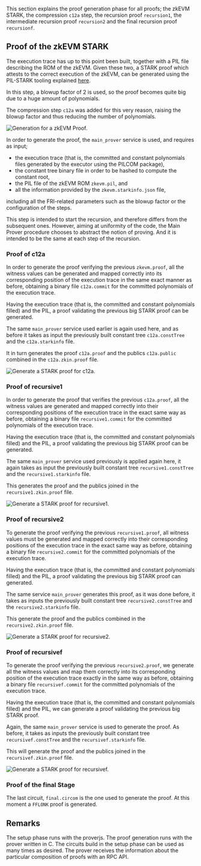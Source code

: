 This section explains the proof generation phase for all proofs; the zkEVM STARK, the compression `c12a` step, the recursion proof `recursion1`, the intermediate recursion proof `recursion2` and the final recursion proof `recursionf`.

## Proof of the zkEVM STARK

The execution trace has up to this point been built, together with a PIL file describing the ROM of the zkEVM. Given these two, a STARK proof which attests to the correct execution of the zkEVM, can be generated using the PIL-STARK tooling explained [here](/concepts/pil-stark.md).

In this step, a blowup factor of 2 is used, so the proof becomes quite big due to a huge amount of polynomials.

The compression step `c12a` was added for this very reason, raising the blowup factor and thus reducing the number of polynomials.

![Generation for a zkEVM Proof.](/img/zkvm/22prf-rec-generation-stark-proof-for-recursivef.png)

In order to generate the proof, the $\mathtt{main\_prover}$ service is used, and requires as input;

- the execution trace (that is, the committed and constant polynomials files generated by the executor using the PILCOM package),
- the constant tree binary file in order to be hashed to compute the constant root,
- the PIL file of the $\text{zkEVM ROM}$ `zkevm.pil`, and
- all the information provided by the `zkevm.starkinfo.json` file,

including all the FRI-related parameters such as the blowup factor or the configuration of the steps.

This step is intended to start the recursion, and therefore differs from the subsequent ones. However, aiming at uniformity of the code, the Main Prover procedure chooses to abstract the notion of proving. And it is intended to be the same at each step of the recursion.

### Proof of c12a

In order to generate the proof verifying the previous `zkevm.proof`, all the witness values can be generated and mapped correctly into its corresponding position of the execution trace in the same exact manner as before, obtaining a binary file `c12a.commit` for the committed polynomials of the execution trace.

Having the execution trace (that is, the committed and constant polynomials filled) and the PIL, a proof validating the previous big STARK proof can be generated.

The same $\mathtt{main\_prover}$ service used earlier is again used here, and as before it takes as input the previously built constant tree `c12a.constTree` and the `c12a.starkinfo` file.

It in turn generates the proof `c12a.proof` and the publics `c12a.public` combined in the `c12a.zkin.proof` file.

![Generate a STARK proof for c12a.](/img/zkvm/23prf-rec-generation-stark-proof-for-c12.png)

### Proof of recursive1

In order to generate the proof that verifies the previous `c12a.proof`, all the witness values are generated and mapped correctly into their corresponding positions of the execution trace in the exact same way as before, obtaining a binary file `recursive1.commit` for the committed polynomials of the execution trace.

Having the execution trace (that is, the committed and constant polynomials filled) and the PIL, a proof validating the previous big STARK proof can be generated.

The same $\mathtt{main\_prover}$ service used previously is applied again here, it again takes as input the previously built constant tree `recursive1.constTree` and the `recursive1.starkinfo` file.

This generates the proof and the publics joined in the `recursive1.zkin.proof` file.

![Generate a STARK proof for recursive1.](/img/zkvm/24prf-rec-generation-stark-proof-for-recursive1.png)

### Proof of recursive2

To generate the proof verifying the previous `recursive1.proof`, all witness values must be generated and mapped correctly into their corresponding positions of the execution trace in the exact same way as before, obtaining a binary file `recursive2.commit` for the committed polynomials of the execution trace.

Having the execution trace (that is, the committed and constant polynomials filled) and the PIL, a proof validating the previous big STARK proof can generated.

The same service $\mathtt{main\_prover}$ generates this proof, as it was done before, it takes as inputs the previously built constant tree `recursive2.constTree` and the `recursive2.starkinfo` file.

This generate the proof and the publics combined in the `recursive2.zkin.proof` file.

![Generate a STARK proof for recursive2.](/img/zkvm/25prf-rec-generation-stark-proof-for-recursive2.png)

### Proof of recursivef

To generate the proof verifying the previous `recursive2.proof`, we generate all the witness values and map them correctly into its corresponding position of the execution trace exactly in the same way as before, obtaining a binary file `recursivef.commit` for the committed polynomials of the execution trace.

Having the execution trace (that is, the committed and constant polynomials filled) and the PIL, we can generate a proof validating the previous big STARK proof.

Again, the same $\mathtt{main\_prover}$ service is used to generate the proof. As before, it takes as inputs the previously built constant tree $\mathtt{recursivef.constTree}$ and the $\mathtt{recursivef.starkinfo}$ file.

This will generate the proof and the publics joined in the `recursivef.zkin.proof` file.

![Generate a STARK proof for recursivef.](/img/zkvm/26prf-rec-generation-zkevm-proof.png)

### Proof of the final Stage

The last circuit, `final.circom` is the one used to generate the proof. At this moment a `FFLONK` proof is generated.

## Remarks

The setup phase runs with the proverjs. The proof generation runs with the prover written in $\text{C}$. The circuits build in the setup phase can be used as many times as desired. The prover receives the information about the particular composition of proofs with an $\text{RPC}$ $\text{API}$.

